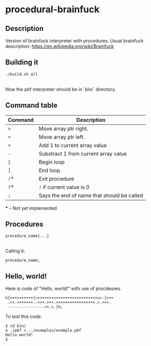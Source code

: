 # procedural-brainfuck
## Description
Version of brainfuck interpreter with procedures. Usual brainfuck description: https://en.wikipedia.org/wiki/Brainfuck
## Building it
```
./build.sh all
```
<br>
Now the pbf interpreter should be in `bin/` directory.
<br>

## Command table

|Command                 |Description              |
|------------------------|-------------------------|
|`>`                     | Move array ptr right.   |
|`<`                     | Move array ptr left.    |
|`+`                     | Add 1 to current array value|
|`-`                     | Substract 1 from current array value|
|`[`                     | Begin loop              |
|`]`                     | End loop                |
|`!`*                    | Exit procedure          |
|`?`*                    | `!` if current value is 0 |
|`;`                     | Says the end of name that should be called |

<b>*</b> – Not yet implemented 
## Procedures
```
procedure_name{...}
```
<br>
Calling it:<br>

```
procedure_name;
```

## Hello, world!
Here is code of "Hello, world!" with use of procdeures.
```
h{++++++++++[>+++++++>++++++++++>+++>+<<<<-]>++
 .>+.+++++++..+++.>++.<<+++++++++++++++.>.+++.
 ------.--------.>+.>.}h;
 ```
 To test this code:<br> 
 ```
 $ cd bin/
 $ ./pbf < ../examples/example.pbf
 Hello world!
 $
 ```
